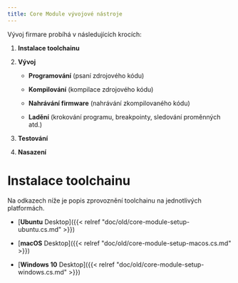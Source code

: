 ```yaml
---
title: Core Module vývojové nástroje
---
```


Vývoj firmare probíhá v následujících krocích:

1. **Instalace toolchainu**

2. **Vývoj**

   * **Programování** (psaní zdrojového kódu)

   * **Kompilování** (kompilace zdrojového kódu)

   * **Nahrávání firmware** (nahrávání zkompilovaného kódu)

   * **Ladění** (krokování programu, breakpointy, sledování proměnných atd.)

2. **Testování**

2. **Nasazení**

# Instalace toolchainu

Na odkazech níže je popis zprovoznění toolchainu na jednotlivých platformách.

* [**Ubuntu** Desktop]({{< relref "doc/old/core-module-setup-ubuntu.cs.md" >}})

* [**macOS** Desktop]({{< relref "doc/old/core-module-setup-macos.cs.md" >}})

* [**Windows 10** Desktop]({{< relref "doc/old/core-module-setup-windows.cs.md" >}})
